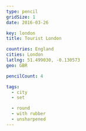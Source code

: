 ```yaml
---
type: pencil
gridSize: 1
date: 2016-03-26

key: london
title: Tourist London

countries: England
cities: London
latlng: 51.499030, -0.130573
geo: GBR

pencilCount: 4

tags:
  - city
  - set

  - round
  - with rubber
  - unsharpened
---
```

